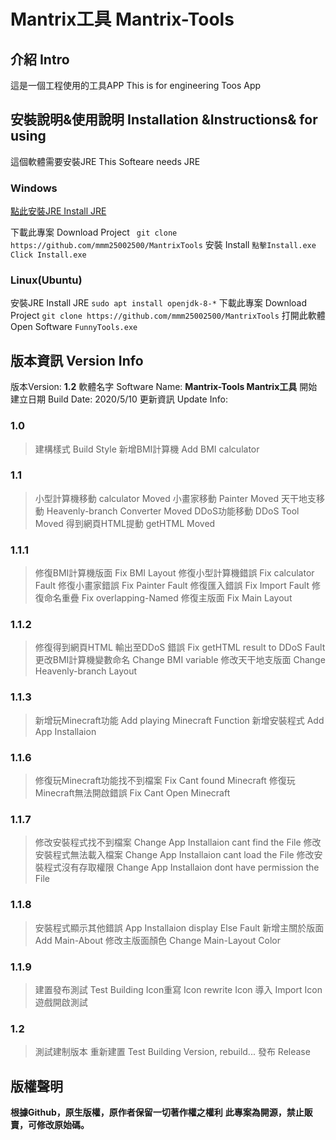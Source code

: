 # Mantrix工具 Mantrix-Tools
## 介紹 Intro
這是一個工程使用的工具APP This is for engineering Toos App 
## 安裝說明&使用說明 Installation &Instructions& for using
這個軟體需要安裝JRE  This Softeare needs JRE

### Windows
[點此安裝JRE Install JRE](https://www.java.com/zh_TW/)

下載此專案 Download Project
` git clone https://github.com/mmm25002500/MantrixTools`
安裝 Install
`點擊Install.exe` `Click Install.exe`
### Linux(Ubuntu)
安裝JRE Install JRE
`sudo apt install openjdk-8-*`
下載此專案 Download Project
` git clone https://github.com/mmm25002500/MantrixTools `
打開此軟體 Open Software
`FunnyTools.exe`
## 版本資訊 Version Info

版本Version: **1.2**
軟體名字 Software Name: **Mantrix-Tools Mantrix工具**
開始建立日期 Build Date: 2020/5/10
更新資訊 Update Info:
### 1.0
> 建構樣式 Build Style
> 新增BMI計算機 Add BMI calculator
### 1.1
> 小型計算機移動 calculator Moved
> 小畫家移動 Painter Moved
> 天干地支移動 Heavenly-branch Converter Moved
> DDoS功能移動 DDoS Tool Moved
> 得到網頁HTML提動 getHTML Moved
### 1.1.1
> 修復BMI計算機版面 Fix BMI Layout
> 修復小型計算機錯誤 Fix calculator Fault
> 修復小畫家錯誤 Fix Painter Fault
> 修復匯入錯誤 Fix Import Fault
> 修復命名重疊 Fix overlapping-Named
> 修復主版面 Fix Main Layout
### 1.1.2
> 修復得到網頁HTML 輸出至DDoS 錯誤 Fix getHTML result to DDoS Fault
> 更改BMI計算機變數命名 Change BMI variable
> 修改天干地支版面 Change Heavenly-branch Layout
### 1.1.3
> 新增玩Minecraft功能 Add playing Minecraft Function
> 新增安裝程式 Add App Installaion
### 1.1.6
> 修復玩Minecraft功能找不到檔案 Fix Cant found Minecraft
> 修復玩Minecraft無法開啟錯誤 Fix Cant Open Minecraft
### 1.1.7
> 修改安裝程式找不到檔案 Change App Installaion cant find the File
> 修改安裝程式無法載入檔案 Change App Installaion cant load the File
> 修改安裝程式沒有存取權限 Change App Installaion dont have permission the File
### 1.1.8
> 安裝程式顯示其他錯誤 App Installaion display Else Fault
> 新增主關於版面 Add Main-About
> 修改主版面顏色 Change Main-Layout Color
### 1.1.9
> 建置發布測試 Test Building
> Icon重寫 Icon rewrite
> Icon 導入 Import Icon
> 遊戲開啟測試
### 1.2
> 測試建制版本 重新建置 Test Building Version, rebuild...
> 發布 Release


## 版權聲明
**根據Github，原生版權，原作者保留一切著作權之權利**
**此專案為開源，禁止販賣，可修改原始碼。**
